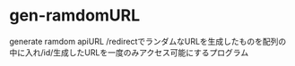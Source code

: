 # gen-ramdomURL
generate ramdom apiURL 
/redirectでランダムなURLを生成したものを配列の中に入れ/id/生成したURLを一度のみアクセス可能にするプログラム
